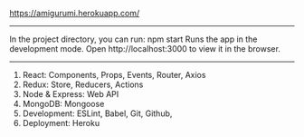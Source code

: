 https://amigurumi.herokuapp.com/ 

--------------------
In the project directory, you can run: npm start
Runs the app in the development mode.
Open http://localhost:3000 to view it in the browser.

---------------

1. React: Components, Props, Events, Router, Axios
2. Redux: Store, Reducers, Actions
3. Node & Express: Web API
4. MongoDB: Mongoose
5. Development: ESLint, Babel, Git, Github, 
6. Deployment: Heroku
